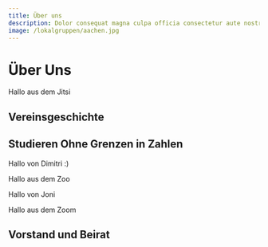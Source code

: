```yaml
---
title: Über uns
description: Dolor consequat magna culpa officia consectetur aute nostrud excepteur in sunt sint aliqua pariatur. Irure voluptate veniam sit aliquip dolor incididunt aute Lorem quis ullamco occaecat nulla laborum id. Culpa elit Lorem cillum occaecat exercitation aliqua aliqua enim commodo velit mollit quis velit irure. Dolor Lorem exercitation nisi nisi nisi dolore esse ut aliquip duis. Dolor
image: /lokalgruppen/aachen.jpg
---
```


# Über Uns

Hallo aus dem Jitsi

## Vereinsgeschichte

<timeline timeline-config="about_us/timeline"></timeline>

## Studieren Ohne Grenzen in Zahlen

Hallo von Dimitri :)

Hallo aus dem Zoo

Hallo von Joni

Hallo aus dem Zoom

## Vorstand und Beirat
